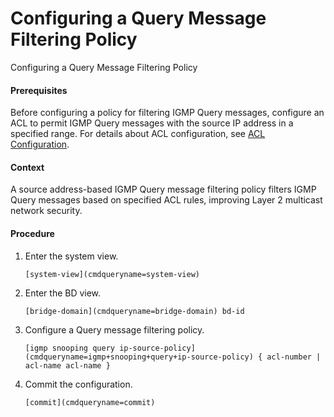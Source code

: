 Configuring a Query Message Filtering Policy
============================================

Configuring a Query Message Filtering Policy

#### Prerequisites

Before configuring a policy for filtering IGMP Query messages, configure an ACL to permit IGMP Query messages with the source IP address in a specified range. For details about ACL configuration, see [ACL Configuration](vrp_acl_cfg_0001.html).


#### Context

A source address-based IGMP Query message filtering policy filters IGMP Query messages based on specified ACL rules, improving Layer 2 multicast network security.


#### Procedure

1. Enter the system view.
   
   
   ```
   [system-view](cmdqueryname=system-view)
   ```
2. Enter the BD view.
   
   
   ```
   [bridge-domain](cmdqueryname=bridge-domain) bd-id
   ```
3. Configure a Query message filtering policy.
   
   
   ```
   [igmp snooping query ip-source-policy](cmdqueryname=igmp+snooping+query+ip-source-policy) { acl-number | acl-name acl-name }
   ```
4. Commit the configuration.
   
   
   ```
   [commit](cmdqueryname=commit)
   ```